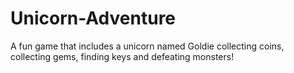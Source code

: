 # Unicorn-Adventure
A fun game that includes a unicorn named Goldie collecting coins, collecting gems, finding keys and defeating monsters!
